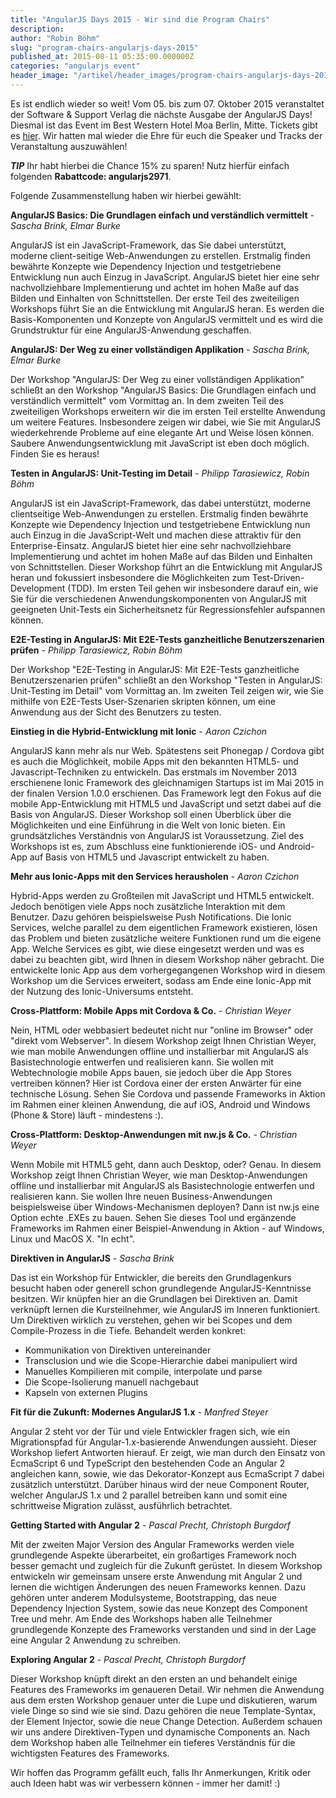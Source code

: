 ```yaml
---
title: "AngularJS Days 2015 - Wir sind die Program Chairs"
description:
author: "Robin Böhm"
slug: "program-chairs-angularjs-days-2015"
published_at: 2015-08-11 05:35:00.000000Z
categories: "angularjs event"
header_image: "/artikel/header_images/program-chairs-angularjs-days-2015.jpg"
---
```


Es ist endlich wieder so weit! Vom 05. bis zum 07. Oktober 2015 veranstaltet der Software & Support Verlag die nächste Ausgabe der AngularJS Days!
Diesmal ist das Event im Best Western Hotel Moa Berlin, Mitte. Tickets gibt es [hier](http://angularjs-days.de/2015fall/preise-anmeldung). Wir hatten mal wieder die Ehre für euch die Speaker und Tracks der Veranstaltung auszuwählen!

***TIP***
Ihr habt hierbei die Chance 15% zu sparen! Nutz hierfür einfach folgenden **Rabattcode: angularjs2971**.

Folgende Zusammenstellung haben wir hierbei gewählt:

**AngularJS Basics: Die Grundlagen einfach und verständlich vermittelt** - *Sascha Brink, Elmar Burke*

AngularJS ist ein JavaScript-Framework, das Sie dabei unterstützt, moderne client-seitige Web-Anwendungen zu erstellen. Erstmalig finden bewährte Konzepte wie Dependency Injection und testgetriebene Entwicklung nun auch Einzug in JavaScript. AngularJS bietet hier eine sehr nachvollziehbare Implementierung und achtet im hohen Maße auf das Bilden und Einhalten von Schnittstellen. Der erste Teil des zweiteiligen Workshops führt Sie an die Entwicklung mit AngularJS heran. Es werden die Basis-Komponenten und Konzepte von AngularJS vermittelt und es wird die Grundstruktur für eine AngularJS-Anwendung geschaffen.

**AngularJS: Der Weg zu einer vollständigen Applikation** - *Sascha Brink, Elmar Burke*

Der Workshop "AngularJS: Der Weg zu einer vollständigen Applikation" schließt an den Workshop "AngularJS Basics: Die Grundlagen einfach und verständlich vermittelt" vom Vormittag an. In dem zweiten Teil des zweiteiligen Workshops erweitern wir die im ersten Teil erstellte Anwendung um weitere Features. Insbesondere zeigen wir dabei, wie Sie mit AngularJS wiederkehrende Probleme auf eine elegante Art und Weise lösen können. Saubere Anwendungsentwicklung mit JavaScript ist eben doch möglich. Finden Sie es heraus!

**Testen in AngularJS: Unit-Testing im Detail** - *Philipp Tarasiewicz, Robin Böhm*

AngularJS ist ein JavaScript-Framework, das dabei unterstützt, moderne clientseitige Web-Anwendungen zu erstellen. Erstmalig finden bewährte Konzepte wie Dependency Injection und testgetriebene Entwicklung nun auch Einzug in die JavaScript-Welt und machen diese attraktiv für den Enterprise-Einsatz. AngularJS bietet hier eine sehr nachvollziehbare Implementierung und achtet im hohen Maße auf das Bilden und Einhalten von Schnittstellen. Dieser Workshop führt an die Entwicklung mit AngularJS heran und fokussiert insbesondere die Möglichkeiten zum Test-Driven-Development (TDD). Im ersten Teil gehen wir insbesondere darauf ein, wie Sie für die verschiedenen Anwendungskomponenten von AngularJS mit geeigneten Unit-Tests ein Sicherheitsnetz für Regressionsfehler aufspannen können.

**E2E-Testing in AngularJS: Mit E2E-Tests ganzheitliche Benutzerszenarien prüfen** - *Philipp Tarasiewicz, Robin Böhm*

Der Workshop "E2E-Testing in AngularJS: Mit E2E-Tests ganzheitliche Benutzerszenarien prüfen" schließt an den Workshop "Testen in AngularJS: Unit-Testing im Detail" vom Vormittag an. Im zweiten Teil zeigen wir, wie Sie mithilfe von E2E-Tests User-Szenarien skripten können, um eine Anwendung aus der Sicht des Benutzers zu testen.

**Einstieg in die Hybrid-Entwicklung mit Ionic** - *Aaron Czichon*

AngularJS kann mehr als nur Web. Spätestens seit Phonegap / Cordova gibt es auch die Möglichkeit, mobile Apps mit den bekannten HTML5- und Javascript-Techniken zu entwickeln. Das erstmals im November 2013 erschienene Ionic Framework des gleichnamigen Startups ist im Mai 2015 in der finalen Version 1.0.0 erschienen. Das Framework legt den Fokus auf die mobile App-Entwicklung mit HTML5 und JavaScript und setzt dabei auf die Basis von AngularJS. Dieser Workshop soll einen Überblick über die Möglichkeiten und eine Einführung in die Welt von Ionic bieten. Ein grundsätzliches Verständnis von AngularJS ist Voraussetzung. Ziel des Workshops ist es, zum Abschluss eine funktionierende iOS- und Android-App auf Basis von HTML5 und Javascript entwickelt zu haben.

**Mehr aus Ionic-Apps mit den Services herausholen** - *Aaron Czichon*

Hybrid-Apps werden zu Großteilen mit JavaScript und HTML5 entwickelt. Jedoch benötigen viele Apps noch zusätzliche Interaktion mit dem Benutzer. Dazu gehören beispielsweise Push Notifications. Die Ionic Services, welche parallel zu dem eigentlichen Framework existieren, lösen das Problem und bieten zusätzliche weitere Funktionen rund um die eigene App. Welche Services es gibt, wie diese eingesetzt werden und was es dabei zu beachten gibt, wird Ihnen in diesem Workshop näher gebracht. Die entwickelte Ionic App aus dem vorhergegangenen Workshop wird in diesem Workshop um die Services erweitert, sodass am Ende eine Ionic-App mit der Nutzung des Ionic-Universums entsteht.

**Cross-Plattform: Mobile Apps mit Cordova & Co.** - *Christian Weyer*

Nein, HTML oder webbasiert bedeutet nicht nur "online im Browser" oder "direkt vom Webserver". In diesem Workshop zeigt Ihnen Christian Weyer, wie man mobile Anwendungen offline und installierbar mit AngularJS als Basistechnologie entwerfen und realisieren kann. Sie wollen mit Webtechnologie mobile Apps bauen, sie jedoch über die App Stores vertreiben können? Hier ist Cordova einer der ersten Anwärter für eine technische Lösung. Sehen Sie Cordova und passende Frameworks in Aktion im Rahmen einer kleinen Anwendung, die auf iOS, Android und Windows (Phone & Store) läuft - mindestens :).

**Cross-Plattform: Desktop-Anwendungen mit nw.js & Co.** - *Christian Weyer*

Wenn Mobile mit HTML5 geht, dann auch Desktop, oder? Genau. In diesem Workshop zeigt Ihnen Christian Weyer, wie man Desktop-Anwendungen offline und installierbar mit AngularJS als Basistechnologie entwerfen und realisieren kann. Sie wollen Ihre neuen Business-Anwendungen beispielsweise über Windows-Mechanismen deployen? Dann ist nw.js eine Option echte .EXEs zu bauen. Sehen Sie dieses Tool und ergänzende Frameworks im Rahmen einer Beispiel-Anwendung in Aktion - auf Windows, Linux und MacOS X. "In echt".

**Direktiven in AngularJS** - *Sascha Brink*

Das ist ein Workshop für Entwickler, die bereits den Grundlagenkurs besucht haben oder generell schon grundlegende AngularJS-Kenntnisse besitzen. Wir knüpfen hier an die Grundlagen bei Direktiven an. Damit verknüpft lernen die Kursteilnehmer, wie AngularJS im Inneren funktioniert. Um Direktiven wirklich zu verstehen, gehen wir bei Scopes und dem Compile-Prozess in die Tiefe. Behandelt werden konkret:
 * Kommunikation von Direktiven untereinander
 * Transclusion und wie die Scope-Hierarchie dabei manipuliert wird
 * Manuelles Kompilieren mit compile, interpolate und parse
 * Die Scope-Isolierung manuell nachgebaut
 * Kapseln von externen Plugins

**Fit für die Zukunft: Modernes AngularJS 1.x** - *Manfred Steyer*

Angular 2 steht vor der Tür und viele Entwickler fragen sich, wie ein Migrationspfad für Angular-1.x-basierende Anwendungen aussieht. Dieser Workshop liefert Antworten hierauf. Er zeigt, wie man durch den Einsatz von EcmaScript 6 und TypeScript den bestehenden Code an Angular 2 angleichen kann, sowie, wie das Dekorator-Konzept aus EcmaScript 7 dabei zusätzlich unterstützt. Darüber hinaus wird der neue Component Router, welcher AngularJS 1.x und 2 parallel betreiben kann und somit eine schrittweise Migration zulässt, ausführlich betrachtet.

**Getting Started with Angular 2** - *Pascal Precht, Christoph Burgdorf*

Mit der zweiten Major Version des Angular Frameworks werden viele grundlegende Aspekte überarbeitet, ein großartiges Framework noch besser gemacht und zugleich für die Zukunft gerüstet. In diesem Workshop entwickeln wir gemeinsam unsere erste Anwendung mit Angular 2 und lernen die wichtigen Änderungen des neuen Frameworks kennen. Dazu gehören unter anderem Modulsysteme, Bootstrapping, das neue Dependency Injection System, sowie das neue Konzept des Component Tree und mehr. Am Ende des Workshops haben alle Teilnehmer grundlegende Konzepte des Frameworks verstanden und sind in der Lage eine Angular 2 Anwendung zu schreiben.

**Exploring Angular 2** - *Pascal Precht, Christoph Burgdorf*

Dieser Workshop knüpft direkt an den ersten an und behandelt einige Features des Frameworks im genaueren Detail. Wir nehmen die Anwendung aus dem ersten Workshop genauer unter die Lupe und diskutieren, warum viele Dinge so sind wie sie sind. Dazu gehören die neue Template-Syntax, der Element Injector, sowie die neue Change Detection. Außerdem schauen wir uns andere Direktiven-Typen und dynamische Components an. Nach dem Workshop haben alle Teilnehmer ein tieferes Verständnis für die wichtigsten Features des Frameworks.

Wir hoffen das Programm gefällt euch, falls Ihr Anmerkungen, Kritik oder auch Ideen habt was wir verbessern können - immer her damit! :)

